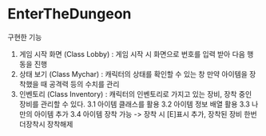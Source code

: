# EnterTheDungeon
구현한 기능
1. 게임 시작 화면 (Class Lobby)
    : 게임 시작 시 화면으로 번호를 입력 받아 다음 행동을 진행
2. 상태 보기 (Class Mychar)
    : 캐릭터의 상태를 확인할 수 있는 창
      만약 아이템을 장착했을 때 공격력 등의 수치를 관리
3. 인벤토리 (Class Inventory)
    : 캐릭터의 인벤토리로 가지고 있는 장비, 장착 중인 장비를 관리할 수 있다.
    3.1 아이템 클래스를 활용
    3.2 아이템 정보 배열 활용
    3.3 나만의 아이템 추가
    3.4 아이템 장착 가능 -> 장착 시 [E]표시 추가, 장착된 장비 한번더장착시 장착해제